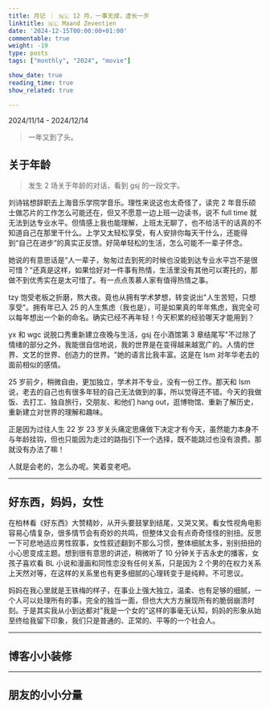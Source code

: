 ```yaml
---
title: 月记 ｜ 🇳🇱 12 月，一事无成，虚长一岁
linktitle: 🇳🇱 Maand Zeventien
date: '2024-12-15T00:00:00+01:00'
commentable: true
weight: -19
type: posts
tags: ["monthly", "2024", "movie"]

show_date: true
reading_time: true
show_related: true

---
```


2024/11/14 - 2024/12/14

> 一年又到了头。

<!--more-->

## 关于年龄

> 发生 2 场关于年龄的对话，看到 gsj 的一段文字。

刘诗铭想辞职去上海音乐学院学音乐。理性来说这也太奇怪了，读完 2 年音乐硕士做芯片的工作怎么可能还在，但又不愿意一边上班一边读书，说不 full time 就无法到达专业水平。但情感上我也能理解，上班太无聊了，也不给活干的话真的不知道自己在那里干什么。上学又太轻松享受，有人安排你每天干什么，还能得到“自己在进步”的真实正反馈。好简单轻松的生活，怎么可能不一辈子怀念。

她说的有意思话是“人一辈子，匆匆过去到死的时候也没能到达专业水平岂不是很可惜？”还真是这样，如果恰好对一件事有热情，生活里没有其他可以寄托的，那做不到优秀实在是太可惜了。有一点点羡慕人家有值得热情之事。

tzy 饱受老板之折磨，熬大夜。竟也从拥有学术梦想，转变说出"人生苦短，只想享受"。拥有年已入 25 的人生焦虑（我也是），可是如果真的年年焦虑，我完全可以每年想出一个新的命名。确实已经不再年轻！今天积累的经验哪天才能用到？

yx 和 wgc 说脱口秀重新建立夜晚与生活，gsj 在小酒馆第 3 章结尾写"不过除了情绪的部分之外，我能很自信地说，我的世界是在变得越来越宽广的。人情的世界、文艺的世界、创造力的世界。"她的语言比我丰富。这是在 lsm 对年华老去的面前相似的感情。

25 岁前夕，稍微自由，更加独立，学术并不专业，没有一份工作。那天和 lsm 说，老去的自己也有很多年轻的自己无法做到的事，所以觉得还不错。今天的我做饭、去打工、独自旅行，交朋友、和他们 hang out，逛博物馆、重新了解历史，重新建立对世界的理解和趣味。

正是因为过往人生 22 岁 23 岁关头痛定思痛做下决定才有今天，虽然能力本身不与年龄挂钩，但也只能因为走过的路指引下一个选择，既不能跳过也没有浪费。那就没有办法了嘛！

人就是会老的，怎么办呢。笑着变老吧。

---

## 好东西，妈妈，女性

在柏林看《好东西》大赞精妙，从开头要鼓掌到结尾，又哭又笑。看女性视角电影容易心情复杂，很多情节会有奇妙的共鸣，但整体又会有点奇奇怪怪的别扭。反思一下可悲地适应男性叙事，女性叙述翻到不那么习惯，整体细腻太多，别别扭扭的小心思变成主题。想到很有意思的讲述，稍微听了 10 分钟关于吉永史的播客，女孩子喜欢看 BL 小说和漫画和同性恋没有任何关系，只是因为 2 个男的在权力关系上天然对等，在这样的关系里也有更多细腻的心理转变于是纯粹。不可思议。

妈妈在我心里就是王铁梅的样子，在事业上强大独立，温柔、也有足够的细腻，一个人可以处理所有的事，完全的独当一面，但也大大方方展现所有的脆弱崩溃时刻。于是其实我从小到达都对"我是一个女的"这样的事毫无认知，妈妈的形象从始至终给我留下印象，我们只是普通的、正常的、平等的一个社会人。

---

## 博客小小装修


---

## 朋友的小小分量